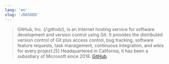 ```yaml
---
lang: 'en'
slug: '/D656ED'
---
```


> GitHub, Inc. (/ˈɡɪthʌb/), is an Internet hosting service for software development and version control using Git. It provides the distributed version control of Git plus access control, bug tracking, software feature requests, task management, continuous integration, and wikis for every project.[5] Headquartered in California, it has been a subsidiary of Microsoft since 2018. [GitHub](https://en.wikipedia.org/wiki/GitHub)
